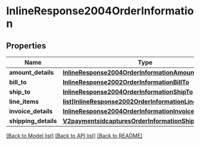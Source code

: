 # InlineResponse2004OrderInformation

## Properties
Name | Type | Description | Notes
------------ | ------------- | ------------- | -------------
**amount_details** | [**InlineResponse2004OrderInformationAmountDetails**](InlineResponse2004OrderInformationAmountDetails.md) |  | [optional] 
**bill_to** | [**InlineResponse2002OrderInformationBillTo**](InlineResponse2002OrderInformationBillTo.md) |  | [optional] 
**ship_to** | [**InlineResponse2004OrderInformationShipTo**](InlineResponse2004OrderInformationShipTo.md) |  | [optional] 
**line_items** | [**list[InlineResponse2002OrderInformationLineItems]**](InlineResponse2002OrderInformationLineItems.md) |  | [optional] 
**invoice_details** | [**InlineResponse2004OrderInformationInvoiceDetails**](InlineResponse2004OrderInformationInvoiceDetails.md) |  | [optional] 
**shipping_details** | [**V2paymentsidcapturesOrderInformationShippingDetails**](V2paymentsidcapturesOrderInformationShippingDetails.md) |  | [optional] 

[[Back to Model list]](../README.md#documentation-for-models) [[Back to API list]](../README.md#documentation-for-api-endpoints) [[Back to README]](../README.md)



